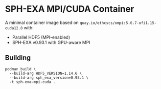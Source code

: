 # SPH-EXA MPI/CUDA Container

A minimal container image based on `quay.io/ethcscs/ompi:5.0.7-ofi1.15-cuda12.8` with:

- Parallel HDF5 (MPI-enabled)  
- SPH-EXA v0.93.1 with GPU-aware MPI  

## Building
~~~
podman build \
  --build-arg HDF5_VERSION=1.14.6 \
  --build-arg sph_exa_version=0.93.1 \
  -t sph-exa-mpi-cuda .
~~~
